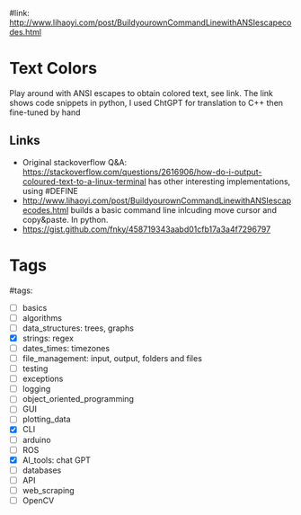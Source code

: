 #link: http://www.lihaoyi.com/post/BuildyourownCommandLinewithANSIescapecodes.html

# Text Colors
Play around with ANSI escapes to obtain colored text, see link.
The link shows code snippets in python, I used ChtGPT for translation to C++ then fine-tuned by hand
## Links
* Original stackoverflow Q&A: https://stackoverflow.com/questions/2616906/how-do-i-output-coloured-text-to-a-linux-terminal has other interesting implementations, using #DEFINE
* http://www.lihaoyi.com/post/BuildyourownCommandLinewithANSIescapecodes.html builds a basic command line inlcuding move cursor and copy&paste. In python.
* https://gist.github.com/fnky/458719343aabd01cfb17a3a4f7296797

# Tags
#tags: 

- [ ] basics
- [ ] algorithms
- [ ] data_structures: trees, graphs
- [x] strings: regex
- [ ] dates_times: timezones
- [ ] file_management: input, output, folders and files
- [ ] testing
- [ ] exceptions
- [ ] logging
- [ ] object_oriented_programming
- [ ] GUI
- [ ] plotting_data
- [x] CLI
- [ ] arduino
- [ ] ROS
- [x] AI_tools: chat GPT
- [ ] databases
- [ ] API
- [ ] web_scraping
- [ ] OpenCV